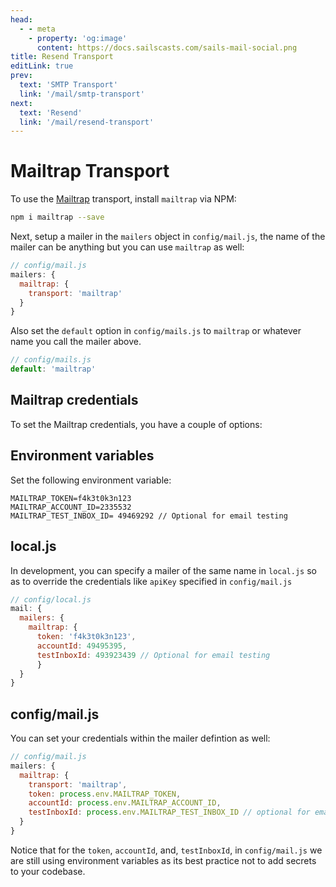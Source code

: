 ```yaml
---
head:
  - - meta
    - property: 'og:image'
      content: https://docs.sailscasts.com/sails-mail-social.png
title: Resend Transport
editLink: true
prev:
  text: 'SMTP Transport'
  link: '/mail/smtp-transport'
next:
  text: 'Resend'
  link: '/mail/resend-transport'
---
```


# Mailtrap Transport

To use the [Mailtrap](https://mailtrap.io?utm_source=sails-hook-mail) transport, install `mailtrap` via NPM:

```sh
npm i mailtrap --save
```

Next, setup a mailer in the `mailers` object in `config/mail.js`, the name of the mailer can be anything but you can use `mailtrap` as well:

```js
// config/mail.js
mailers: {
  mailtrap: {
    transport: 'mailtrap'
  }
}
```

Also set the `default` option in `config/mails.js` to `mailtrap` or whatever name you call the mailer above.

```js
// config/mails.js
default: 'mailtrap'
```

## Mailtrap credentials

To set the Mailtrap credentials, you have a couple of options:

## Environment variables

Set the following environment variable:

```
MAILTRAP_TOKEN=f4k3t0k3n123
MAILTRAP_ACCOUNT_ID=2335532
MAILTRAP_TEST_INBOX_ID= 49469292 // Optional for email testing
```

## local.js

In development, you can specify a mailer of the same name in `local.js` so as to override the credentials like `apiKey` specified in `config/mail.js`

```js
// config/local.js
mail: {
  mailers: {
    mailtrap: {
      token: 'f4k3t0k3n123',
      accountId: 49495395,
      testInboxId: 493923439 // Optional for email testing
      }
  }
}
```

## config/mail.js

You can set your credentials within the mailer defintion as well:

```js
// config/mail.js
mailers: {
  mailtrap: {
    transport: 'mailtrap',
    token: process.env.MAILTRAP_TOKEN,
    accountId: process.env.MAILTRAP_ACCOUNT_ID,
    testInboxId: process.env.MAILTRAP_TEST_INBOX_ID // optional for email testing
  }
}
```

Notice that for the `token`, `accountId`, and, `testInboxId`, in `config/mail.js` we are still using environment variables as its best practice not to add secrets to your codebase.
